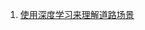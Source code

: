 1. [使用深度学习来理解道路场景](https://mp.weixin.qq.com/s?__biz=MjM5ODU3OTIyOA==&mid=2650672568&idx=1&sn=dc528991915152edb15c55ae171d6ab2&chksm=bec230cb89b5b9dd8ca2fe00993766671189c00b8faaa357b92cea4c6c644cc40ed1945b2f77 )